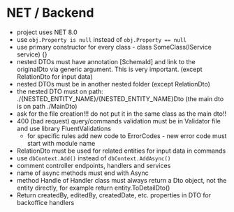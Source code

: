 # NET / Backend
- project uses NET 8.0
- use `obj.Property is null` instead of `obj.Property == null`
- use primary constructor for every class - class SomeClass(IService service) {}
- nested DTOs must have annotation [SchemaId<MainDto>] and link to the originalDto via generic argument. This is very important. (except RelationDto for input data)
- nested DTOs must be in another nested folder (except RelationDto)
- the nested DTO must on path: ./{NESTED_ENTITY_NAME}/{NESTED_ENTITY_NAME}Dto (the main dto is on path ./MainDto)
- ask for the file creation!!! do not put it in the same class as the main dto!!
- 400 (bad request) query/commands validation must be in Validator file and use library FluentValidations
  - for specific rules add new code to ErrorCodes - new error code must start with module name
- RelationDto must be used for related entities for input data in commands
- use `dbContext.Add()` instead of `dbContext.AddAsync()`
- comment controller endpoints, handlers and services
- name of async methods must end with Async
- method Handle of Handler class must always return a Dto object, not the entity directly, for example return entity.ToDetailDto()
- Return createdBy, editedBy, createdDate, etc. properties in DTO for backoffice handlers